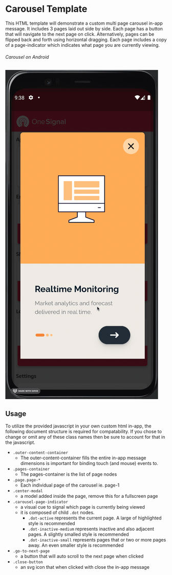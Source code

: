 # Carousel Template

This HTML template will demonstrate a custom multi page carousel in-app message. It includes 3 pages laid out side by side. Each page has a button that will navigate to the next page on click. Alternatively, pages can be flipped back and forth using horizontal dragging. Each page includes a copy of a page-indicator which indicates what page you are currently viewing.

###### Carousel on Android
![Screenshot](readme_assets/carousel_iam.gif)

## Usage
To utilize the provided javascript in your own custom html in-app, the following document structure is required for compatability. If you chose to change or omit any of these class names then be sure to account for that in the javascript.

- `.outer-content-container`
  - The outer-content-container fills the entire in-app message dimensions is important for binding touch (and mouse) events to.
- `.pages-container`
  - The pages-container is the list of page nodes
- `.page.page-*`
  - Each individual page of the carousel ie. page-1
- `.center-modal`
  - a model added inside the page, remove this for a fullscreen page
- `.carousel-page-indicator`
  - a visual cue to signal which page is currently being viewed
  - it is composed of child `.dot` nodes.
    - `.dot-active` represents the current page. A large of highlighted style is recommended
    - `.dot-inactive-medium` represents inactive and also adjacent pages. A slightly smalled style is recommended
    - `.dot-inactive-small` represents pages that or two or more pages away. An even smaller style is recommended
- `.go-to-next-page`
  - a button that will auto scroll to the next page when clicked
- `.close-button`
  - an svg icon that when clicked with close the in-app message

